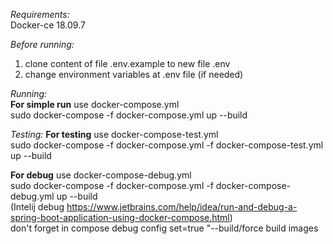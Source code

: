 _Requirements:_  
Docker-ce 18.09.7  

_Before running:_
1) clone content of file .env.example to new file .env 
2) change environment variables at .env file (if needed)

_Running:_  
**For simple run** use docker-compose.yml  
sudo docker-compose -f docker-compose.yml up --build

_Testing:_
**For testing** use docker-compose-test.yml  
sudo docker-compose -f docker-compose.yml -f docker-compose-test.yml up --build

**For debug** use docker-compose-debug.yml  
sudo docker-compose -f docker-compose.yml -f docker-compose-debug.yml up --build  
(Intelij debug https://www.jetbrains.com/help/idea/run-and-debug-a-spring-boot-application-using-docker-compose.html)  
don't forget in compose debug config set=true "--build/force build images
